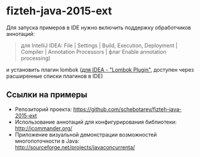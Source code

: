 # fizteh-java-2015-ext

Для запуска примеров в IDE нужно включить поддержку обработчиков аннотаций:
> для IntelliJ IDEA: File | Settings | Build, Execution, Deployment | Compiler | Annotation Processors |
 флаг Enable annotation processing)

и установить плагин lombok ([для IDEA - "Lombok Plugin"](https://github.com/mplushnikov/lombok-intellij-plugin), доступен через расширенные списки плагинов в IDE)

## Ссылки на примеры
* Репозиторий проекта: https://github.com/schebotarev/fizteh-java-2015-ext
* Использование аннотаций для конфигурирования библиотеки: http://jcommander.org/
* Приложение визуальной демонстрации возможностей многопоточности в Java:
 http://sourceforge.net/projects/javaconcurrenta/